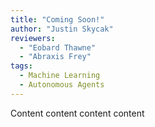 ```yaml
---
title: "Coming Soon!"
author: "Justin Skycak"
reviewers:
  - "Eobard Thawne"
  - "Abraxis Frey"
tags:
  - Machine Learning
  - Autonomous Agents
---
```


Content content content content
